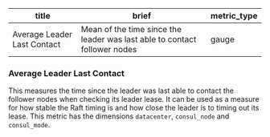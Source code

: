 title | brief | metric_type
------|-------|------------
Average Leader Last Contact | Mean of the time since the leader was last able to contact follower nodes | gauge

### Average Leader Last Contact
This measures the time since the leader was last able to contact the follower nodes when checking its leader lease. It can be used as a measure for how stable the Raft timing is and how close the leader is to timing out its lease. This metric has the dimensions `datacenter`, `consul_node` and `consul_mode`.